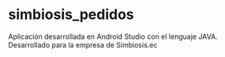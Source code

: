# simbiosis_pedidos
Aplicación desarrollada en Android Studio con el lenguaje JAVA. Desarrollado para la empresa de Simbiosis.ec 

